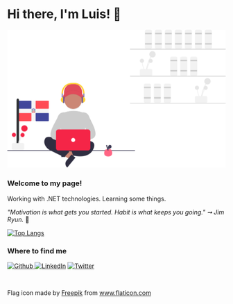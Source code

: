 # Hi there, I'm Luis! :art:
<img src="https://github.com/luixcode/luixcode/blob/master/assets/github.svg"/>

### Welcome to my page!
Working with .NET technologies. Learning some things.
</br>

*"Motivation is what gets you started. Habit is what keeps you going." ➞ Jim Ryun.* :pushpin:

[![Top Langs](https://github-readme-stats.vercel.app/api/top-langs/?username=luixcode)](https://github.com/luixcode?tab=repositories)

### Where to find me
<p><a href="https://github.com/luixcode" target="_blank"><img alt="Github" src="https://img.shields.io/badge/GitHub-%2312100E.svg?&style=for-the-badge&logo=Github&logoColor=white" /> <a href="https://www.linkedin.com/in/luixcode" target="_blank"><img alt="LinkedIn" src="https://img.shields.io/badge/linkedin-%230077B5.svg?&style=for-the-badge&logo=linkedin&logoColor=white" /></a> <a href="https://twitter.com/luixcode" target="_blank"><img alt="Twitter" src="https://img.shields.io/badge/twitter-%231DA1F2.svg?&style=for-the-badge&logo=twitter&logoColor=white" /></a></p>
</br>

Flag icon made by [Freepik](https://www.flaticon.com/authors/freepik) from www.flaticon.com

